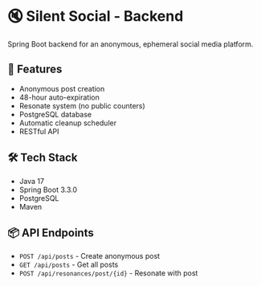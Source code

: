 # 🔇 Silent Social - Backend

Spring Boot backend for an anonymous, ephemeral social media platform.

## 🚀 Features
- Anonymous post creation
- 48-hour auto-expiration
- Resonate system (no public counters)
- PostgreSQL database
- Automatic cleanup scheduler
- RESTful API

## 🛠️ Tech Stack
- Java 17
- Spring Boot 3.3.0
- PostgreSQL
- Maven

## 📦 API Endpoints
- `POST /api/posts` - Create anonymous post
- `GET /api/posts` - Get all posts
- `POST /api/resonances/post/{id}` - Resonate with post
